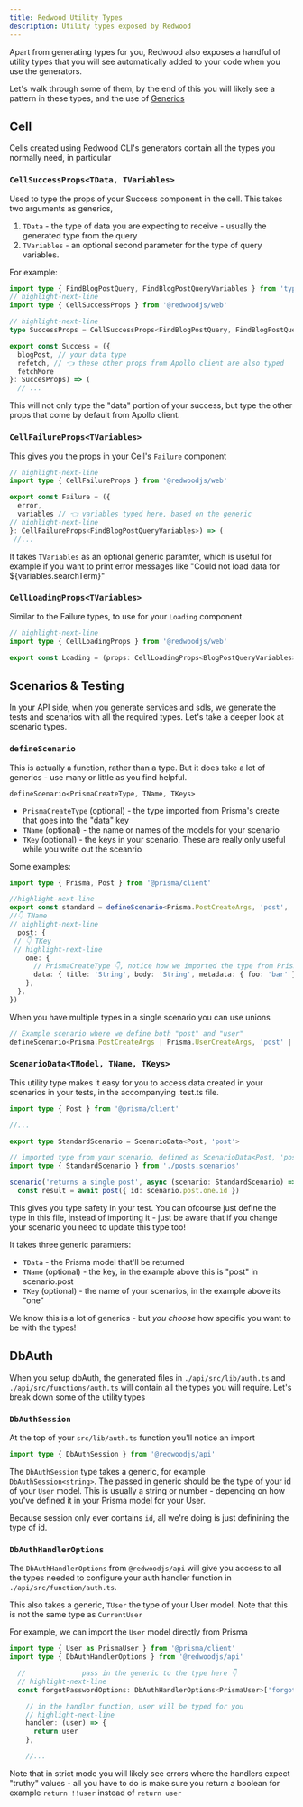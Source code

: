 ```yaml
---
title: Redwood Utility Types
description: Utility types exposed by Redwood
---
```


Apart from generating types for you, Redwood also exposes a handful of utility types that you will see automatically added to your code when you use the generators.

Let's walk through some of them, by the end of this you will likely see a pattern in these types, and the use of [Generics](https://www.typescriptlang.org/docs/handbook/2/generics.html)


## Cell
Cells created using Redwood CLI's generators contain all the types you normally need, in particular

### `CellSuccessProps<TData, TVariables>`
Used to type the props of your Success component in the cell. This takes two arguments as generics,

1. `TData` - the type of data you are expecting to receive - usually the generated type from the query
2. `TVariables` - an optional second parameter for the type of query variables.

For example:

```ts title=BlogPost.cell.tsx
import type { FindBlogPostQuery, FindBlogPostQueryVariables } from 'types/graphql'
// highlight-next-line
import type { CellSuccessProps } from '@redwoodjs/web'

// highlight-next-line
type SuccessProps = CellSuccessProps<FindBlogPostQuery, FindBlogPostQueryVariables>

export const Success = ({
  blogPost, // your data type
  refetch, // 👈 these other props from Apollo client are also typed
  fetchMore
}: SuccesProps) => (
  // ...
```

This will not only type the "data" portion of your success, but type the other props that come by default from Apollo client.

### `CellFailureProps<TVariables>`
This gives you the props in your Cell's `Failure` component


```ts title=BlogPost.cell.tsx
// highlight-next-line
import type { CellFailureProps } from '@redwoodjs/web'

export const Failure = ({
  error,
  variables // 👈 variables typed here, based on the generic
// highlight-next-line
}: CellFailureProps<FindBlogPostQueryVariables>) => (
 //...
```

It takes `TVariables` as an optional generic paramter, which is useful for example if you want to print error messages like "Could not load data for ${variables.searchTerm}"

### `CellLoadingProps<TVariables>`
Similar to the Failure types, to use for your `Loading` component.

```ts title=BlogPost.cell.tsx
// highlight-next-line
import type { CellLoadingProps } from '@redwoodjs/web'

export const Loading = (props: CellLoadingProps<BlogPostQueryVariables>) => <div>Loading...</div>
```


## Scenarios & Testing
In your API side, when you generate services and sdls, we generate the tests and scenarios with all the required types. Let's take a deeper look at scenario types.

### `defineScenario`
This is actually a function, rather than a type. But it does take a lot of generics - use many or little as you find helpful.

`defineScenario<PrismaCreateType, TName, TKeys>`
- `PrismaCreateType` (optional) - the type imported from Prisma's create that goes into the "data" key
- `TName` (optional) - the name or names of the models for your scenario
- `TKey` (optional) - the keys in your scenario. These are really only useful while you write out the sceanrio


Some examples:

```ts title=posts.scenarios.ts
import type { Prisma, Post } from '@prisma/client'

//highlight-next-line
export const standard = defineScenario<Prisma.PostCreateArgs, 'post', 'one'>({
//👇 TName
// highlight-next-line
  post: {
 // 👇 TKey
 // highlight-next-line
    one: {
      // PrismaCreateType 👇, notice how we imported the type from Prisma client
      data: { title: 'String', body: 'String', metadata: { foo: 'bar' } },
    },
  },
})
```

When you have multiple types in a single scenario you can use unions

```ts
// Example scenario where we define both "post" and "user"
defineScenario<Prisma.PostCreateArgs | Prisma.UserCreateArgs, 'post' | 'user'>
```

### `ScenarioData<TModel, TName, TKeys>`
This utility type makes it easy for you to access data created in your scenarios in your tests, in the accompanying .test.ts file.

```ts title=posts.scenario.ts
import type { Post } from '@prisma/client'

//...

export type StandardScenario = ScenarioData<Post, 'post'>
```

```ts title=posts.test.ts
// imported type from your scenario, defined as ScenarioData<Post, 'post'>
import type { StandardScenario } from './posts.scenarios'

scenario('returns a single post', async (scenario: StandardScenario) => {
  const result = await post({ id: scenario.post.one.id })
```

This gives you type safety in your test. You can ofcourse just define the type in this file, instead of importing it - just be aware that if you change your scenario you need to update this type too!


It takes three generic paramters:
- `TData` - the Prisma model that'll be returned
- `TName` (optional) - the key, in the example above this is "post" in scenario.post
- `TKey` (optional) - the name of your scenarios, in the example above its "one"

We know this is a lot of generics - but _you choose_ how specific you want to be with the types!

## DbAuth
When you setup dbAuth, the generated files in `./api/src/lib/auth.ts`  and `./api/src/functions/auth.ts` will contain all the types you will require. Let's break down some of the utility types

### `DbAuthSession`
At the top of your `src/lib/auth.ts` function you'll notice an import

```ts
import type { DbAuthSession } from '@redwoodjs/api'
```

The `DbAuthSession` type takes a generic, for example `DbAuthSession<string>`. The passed in generic should be the type of your id of your `User` model. This is usually a string or number - depending on how you've defined it in your Prisma model for your User.

Because session only ever contains `id`, all we're doing is just definining the type of id.


### `DbAuthHandlerOptions`
The `DbAuthHandlerOptions` from `@redwoodjs/api` will give you access to all the types needed to configure your auth handler function in `./api/src/function/auth.ts`.

This also takes a generic, `TUser` the type of your User model. Note that this is not the same type as `CurrentUser`

For example, we can import the `User` model directly from Prisma

```ts
import type { User as PrismaUser } from '@prisma/client'
import type { DbAuthHandlerOptions } from '@redwoodjs/api'

  //              pass in the generic to the type here 👇
  // highlight-next-line
  const forgotPasswordOptions: DbAuthHandlerOptions<PrismaUser>['forgotPassword'] = {

    // in the handler function, user will be typed for you
    // highlight-next-line
    handler: (user) => {
      return user
    },

    //...
```

Note that in strict mode you will likely see errors where the handlers expect "truthy" values - all you have to do is make sure you return a boolean for example `return !!user` instead of `return user`
